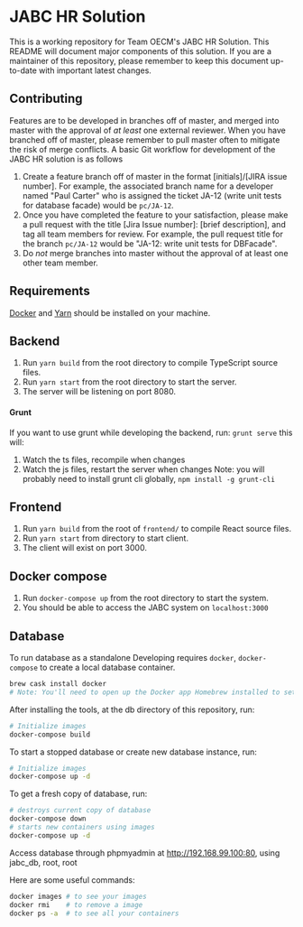 # JABC HR Solution

This is a working repository for Team OECM's JABC HR Solution. This README will document major components of this solution. If you are a maintainer of this repository, please remember to keep this document up-to-date with important latest changes.

## Contributing

Features are to be developed in branches off of master, and merged into master with the approval of _at least_ one external reviewer. When you have branched off of master, please remember to pull master often to mitigate the risk of merge conflicts. A basic Git workflow for development of the JABC HR solution is as follows

1. Create a feature branch off of master in the format [initials]/[JIRA issue number]. For example, the associated branch name for a developer named "Paul Carter" who is assigned the ticket JA-12 (write unit tests for database facade) would be `pc/JA-12`.
2. Once you have completed the feature to your satisfaction, please make a pull request with the title [Jira Issue number]: [brief description], and tag all team members for review. For example, the pull request title for the branch `pc/JA-12` would be "JA-12: write unit tests for DBFacade".
3. Do _not_ merge branches into master without the approval of at least one other team member.


## Requirements 
 
[Docker](https://www.docker.com/get-started) and [Yarn](https://yarnpkg.com/lang/en/docs/install/) should be installed on your machine. 
 

## Backend
1. Run `yarn build` from the root directory to compile TypeScript source files.
2. Run `yarn start` from the root directory to start the server.
3. The server will be listening on port 8080.

#### Grunt
If you want to use grunt while developing the backend, run:
`grunt serve` this will:
1. Watch the ts files, recompile when changes
2. Watch the js files, restart the server when changes
Note: you will probably need to install grunt cli globally, `npm install -g grunt-cli`

## Frontend
1. Run `yarn build` from the root of `frontend/` to compile React source files.
2. Run `yarn start` from directory to start client.
3. The client will exist on port 3000.

## Docker compose 
1. Run `docker-compose up` from the root directory to start the system. 
2. You should be able to access the JABC system on `localhost:3000`

## Database
To run database as a standalone
Developing requires  `docker`, `docker-compose` to create a local database container.

```sh
brew cask install docker
# Note: You'll need to open up the Docker app Homebrew installed to set it up
```

After installing the tools, at the db directory of this repository, run:
```sh
# Initialize images
docker-compose build
```
To start a stopped database or create new database instance, run:
```sh
# Initialize images
docker-compose up -d
```


To get a fresh copy of database, run:
```sh
# destroys current copy of database
docker-compose down
# starts new containers using images
docker-compose up -d
```

Access database through phpmyadmin at http://192.168.99.100:80, using jabc_db, root, root 


Here are some useful commands:
```sh
docker images # to see your images
docker rmi    # to remove a image
docker ps -a  # to see all your containers
```

